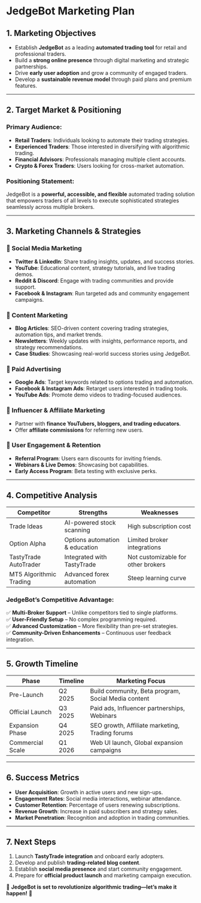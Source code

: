 # JedgeBot Marketing Plan

## **1. Marketing Objectives**
- Establish **JedgeBot** as a leading **automated trading tool** for retail and professional traders.
- Build a **strong online presence** through digital marketing and strategic partnerships.
- Drive **early user adoption** and grow a community of engaged traders.
- Develop a **sustainable revenue model** through paid plans and premium features.

---

## **2. Target Market & Positioning**
### **Primary Audience:**
- **Retail Traders**: Individuals looking to automate their trading strategies.
- **Experienced Traders**: Those interested in diversifying with algorithmic trading.
- **Financial Advisors**: Professionals managing multiple client accounts.
- **Crypto & Forex Traders**: Users looking for cross-market automation.

### **Positioning Statement:**
JedgeBot is a **powerful, accessible, and flexible** automated trading solution that empowers traders of all levels to execute sophisticated strategies seamlessly across multiple brokers.

---

## **3. Marketing Channels & Strategies**
### **🔹 Social Media Marketing**
- **Twitter & LinkedIn**: Share trading insights, updates, and success stories.
- **YouTube**: Educational content, strategy tutorials, and live trading demos.
- **Reddit & Discord**: Engage with trading communities and provide support.
- **Facebook & Instagram**: Run targeted ads and community engagement campaigns.

### **🔹 Content Marketing**
- **Blog Articles**: SEO-driven content covering trading strategies, automation tips, and market trends.
- **Newsletters**: Weekly updates with insights, performance reports, and strategy recommendations.
- **Case Studies**: Showcasing real-world success stories using JedgeBot.

### **🔹 Paid Advertising**
- **Google Ads**: Target keywords related to options trading and automation.
- **Facebook & Instagram Ads**: Retarget users interested in trading tools.
- **YouTube Ads**: Promote demo videos to trading-focused audiences.

### **🔹 Influencer & Affiliate Marketing**
- Partner with **finance YouTubers, bloggers, and trading educators**.
- Offer **affiliate commissions** for referring new users.

### **🔹 User Engagement & Retention**
- **Referral Program**: Users earn discounts for inviting friends.
- **Webinars & Live Demos**: Showcasing bot capabilities.
- **Early Access Program**: Beta testing with exclusive perks.

---

## **4. Competitive Analysis**
| Competitor          | Strengths                               | Weaknesses                       |
|--------------------|---------------------------------|---------------------------------|
| Trade Ideas       | AI-powered stock scanning       | High subscription cost         |
| Option Alpha      | Options automation & education  | Limited broker integrations    |
| TastyTrade AutoTrader | Integrated with TastyTrade   | Not customizable for other brokers |
| MT5 Algorithmic Trading | Advanced forex automation | Steep learning curve          |

### **JedgeBot’s Competitive Advantage:**
✅ **Multi-Broker Support** – Unlike competitors tied to single platforms.  
✅ **User-Friendly Setup** – No complex programming required.  
✅ **Advanced Customization** – More flexibility than pre-set strategies.  
✅ **Community-Driven Enhancements** – Continuous user feedback integration.  

---

## **5. Growth Timeline**
| Phase         | Timeline  | Marketing Focus |
|--------------|-----------|-------------------------------------|
| Pre-Launch   | Q2 2025   | Build community, Beta program, Social Media content |
| Official Launch | Q3 2025 | Paid ads, Influencer partnerships, Webinars |
| Expansion Phase | Q4 2025 | SEO growth, Affiliate marketing, Trading forums |
| Commercial Scale | Q1 2026 | Web UI launch, Global expansion campaigns |

---

## **6. Success Metrics**
- **User Acquisition**: Growth in active users and new sign-ups.
- **Engagement Rates**: Social media interactions, webinar attendance.
- **Customer Retention**: Percentage of users renewing subscriptions.
- **Revenue Growth**: Increase in paid subscribers and strategy sales.
- **Market Penetration**: Recognition and adoption in trading communities.

---

## **7. Next Steps**
1. Launch **TastyTrade integration** and onboard early adopters.
2. Develop and publish **trading-related blog content**.
3. Establish **social media presence** and start community engagement.
4. Prepare for **official product launch** and marketing campaign execution.

🚀 **JedgeBot is set to revolutionize algorithmic trading—let’s make it happen!** 🚀
